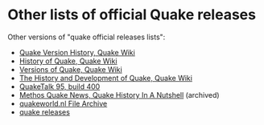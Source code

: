 # Other lists of official Quake releases

Other versions of "quake official releases lists":

* [Quake Version History, Quake Wiki](https://quake.fandom.com/wiki/Quake_Version_History)
* [History of Quake, Quake Wiki](https://quake.fandom.com/wiki/History_of_Quake)
* [Versions of Quake, Quake Wiki](https://quakewiki.org/wiki/Versions_of_Quake)
* [The History and Development of Quake, Quake Wiki](https://quakewiki.org/wiki/The_History_and_Development_of_Quake)
* [QuakeTalk 95, build 400](https://www.gamers.org/games/quake/quaketalk.txt)
* [Methos Quake News, Quake History In A Nutshell](https://web.archive.org/web/20011026104833/http://www.methosq.com/newsjuly01.htm) (archived)
* [quakeworld.nl File Archive](http://3rd.quakeworld.nl/files.html)
* [quake releases](http://forum.darkside.com.br/vb/showthread.php?t=8753)
